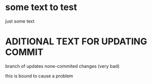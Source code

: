 # some text to test

just some text

# ADITIONAL TEXT FOR UPDATING COMMIT

branch of updates none-commited changes (very bad)

this is bound to cause a problem

